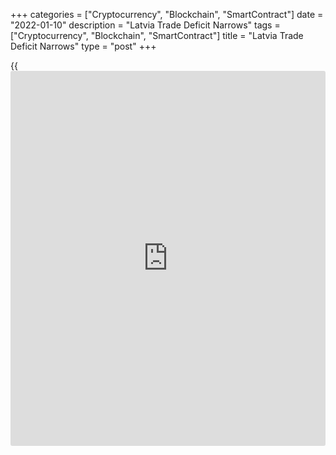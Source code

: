 +++
categories = ["Cryptocurrency", "Blockchain", "SmartContract"]
date = "2022-01-10"
description = "Latvia Trade Deficit Narrows"
tags = ["Cryptocurrency", "Blockchain", "SmartContract"]
title = "Latvia Trade Deficit Narrows"
type = "post"
+++

{{<iframe id="large-banner" src="https://www.bounty.group/#slide=4.0" width="100%" height="600" scrolling="no" style="border: 0px solid rgb(216, 221, 230); border-radius: 3px;">}}

Latvia's trade deficit narrowed in November with the pace of exports
grew and imports declined, figures from the statistical bureau showed
Monday.  
  
The trade deficit decreased to EUR 23.00 million from EUR 269.7 million
in the previous month, official data showed. In November 2020, the
deficit was EUR 79.4 million.

Compared to the previous month, exports grew 3.6 percent, while imports
fell 10.2 percent.  
  
On a year-on-year basis, exports grew a [calendar](https://www.fintechee.com/web-trader/) and seasonally adjusted
28.6 percent and imports rose 21.4 percent.

For comments and feedback [contact](https://www.playgroundfx.com/contact/): editorial@rtt[news](https://www.letsplayfx.com/blog/forex-news-website/).com

[Economic News][1]

 **What parts of the world are seeing the best (and worst) economic
performances lately? Click[here][2] to check out our [Econ Scorecard][2]
and find out! See up-to-the-moment [ranking](https://www.playgroundfx.com/blog/crypto-exchange-ranking/)s for the best and worst
performers in [GDP][3], [unemployment rate][4], [inflation][2] and much
more.**

   1. www.rtt[news](https://www.letsplayfx.com/blog/forex-news-website/).com/Content/EconomicNews.aspx
   2. www.rtt[news](https://www.letsplayfx.com/blog/forex-news-website/).com/economic-scorecard/world-rank/CPI/highest-performance.aspx
   3. www.rtt[news](https://www.letsplayfx.com/blog/forex-news-website/).com/economic-scorecard/world-rank/GDP/highest-performance.aspx
   4. www.rtt[news](https://www.letsplayfx.com/blog/forex-news-website/).com/economic-scorecard/world-rank/unemployment-rate/lowest-performance.aspx